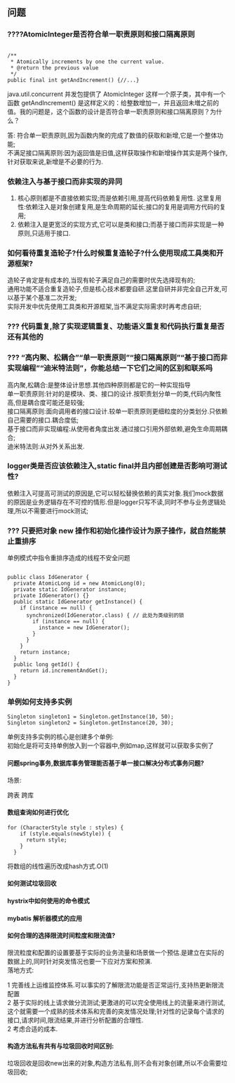## 问题

### ????AtomicInteger是否符合单一职责原则和接口隔离原则


```

/**
 * Atomically increments by one the current value.
 * @return the previous value
 */
public final int getAndIncrement() {//...}
```
java.util.concurrent 并发包提供了 AtomicInteger 这样一个原子类，其中有一个函数 getAndIncrement() 是这样定义的：给整数增加一，并且返回未増之前的值。我的问题是，这个函数的设计是否符合单一职责原则和接口隔离原则？为什么？

答: 符合单一职责原则,因为函数内聚的完成了数值的获取和新增,它是一个整体功能;     
不满足接口隔离原则:因为返回值是旧值,这样获取操作和新增操作其实是两个操作,针对获取来说,新增是不必要的行为.


### 依赖注入与基于接口而非实现的异同

1. 核心原则都是不直接依赖实现;而是依赖引用,提高代码依赖复用性.
    这里复用性:依赖注入是对象创建复用,是生命周期的延长;接口的复用是调用方代码的复用;
2. 依赖注入是更宽泛的实现方式,它可以是类和接口;而基于接口而非实现是一种原则,只适用于接口.

### 如何看待重复造轮子?什么时候重复造轮子?什么使用现成工具类和开源框架?

造轮子肯定是有成本的,当现有轮子满足自己的需要时优先选择现有的;    
通用功能不适合重复造轮子,但是核心技术都要自研.这里自研并非完全自己开发,可以基于某个基准二次开发;    
实际开发中优先使用工具类和开源框架,当不满足实际需求时再考虑自研;

### ??? 代码重复,除了实现逻辑重复、功能语义重复和代码执行重复是否还有其他的


### ??? “高内聚、松耦合”“单一职责原则”“接口隔离原则”“基于接口而非实现编程”“迪米特法则”，你能总结一下它们之间的区别和联系吗

高内聚,松耦合:是整体设计思想.其他四种原则都是它的一种实现指导    
单一职责原则:针对的是模块、类、接口的设计.按职责划分单一的类,代码内聚性高,但是耦合度可能还是较强;    
接口隔离原则:面向调用者的接口设计.较单一职责原则更细粒度的分类划分.只依赖自己需要的接口.耦合度低;    
基于接口而非实现编程:从使用者角度出发.通过接口引用外部依赖,避免生命周期耦合;    
迪米特法则:从对外关系出发.    


### logger类是否应该依赖注入,static final并且内部创建是否影响可测试性?

依赖注入可提高可测试的原因是,它可以轻松替换依赖的真实对象.我们mock数据的原因是业务逻辑存在不可控的情形.但是logger只写不读,同时不参与业务逻辑处理,所以不需要进行mock测试;


### ??? 只要把对象 new 操作和初始化操作设计为原子操作，就自然能禁止重排序

单例模式中指令重排序造成的线程不安全问题

```

public class IdGenerator { 
  private AtomicLong id = new AtomicLong(0);
  private static IdGenerator instance;
  private IdGenerator() {}
  public static IdGenerator getInstance() {
    if (instance == null) {
      synchronized(IdGenerator.class) { // 此处为类级别的锁
        if (instance == null) {
          instance = new IdGenerator();
        }
      }
    }
    return instance;
  }
  public long getId() { 
    return id.incrementAndGet();
  }
}
```

### 单例如何支持多实例

```
Singleton singleton1 = Singleton.getInstance(10, 50);
Singleton singleton2 = Singleton.getInstance(20, 30);
```
单例支持多实例的核心是创建多个单例:    
初始化是将可支持单例放入到一个容器中,例如map,这样就可以获取多实例了


#### 问题spring事务,数据库事务管理能否基于单一接口解决分布式事务问题?
场景:

跨表
跨库


#### 数组查询如何进行优化

```
for (CharacterStyle style : styles) {
    if (style.equals(newStyle)) {
      return style;
    }
  }
```

将数组的线性遍历改成hash方式.O(1)


#### 如何测试垃圾回收


#### hystrix中如何使用的命令模式

#### mybatis 解析器模式的应用

#### 如何合理的选择限流时间粒度和限流值?

限流粒度和配置的设置要基于实际的业务流量和场景做一个预估.是建立在实际的数据上的,同时针对突发情况也要一下应对方案和预演.    
落地方式:

  1 完善线上运维监控体系.可以事实的了解限流功能是否正常运行,支持热更新限流配置    
  2 基于实际的线上请求做分流测试;更激进的可以完全使用线上的流量来进行测试,这个就需要一个成熟的技术体系和完善的突发情况处理;针对性的记录每个请求的接口,请求时间,限流结果,并进行分析配置的合理性.    
  2 考虑合适的成本.

#### 构造方法私有共有与垃圾回收时间区别: 

垃圾回收是回收new出来的对象,构造方法私有,则不会有对象创建,所以不会需要垃圾回收;


